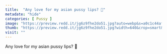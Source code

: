 ```yaml
---
title:  "Any love for my asian pussy lips? 🥺"
metadate: "hide"
categories: [ Pussy ]
image: "https://preview.redd.it/jg6z9fhe2do51.jpg?auto=webp&s=a0c1c44afd4cf31690ede160a5fc74472e77f58b"
thumb: "https://preview.redd.it/jg6z9fhe2do51.jpg?width=640&crop=smart&auto=webp&s=fa72c3a3e92a65221c90fe2e8794f7a2561f9abe"
visit: ""
---
```

Any love for my asian pussy lips? 🥺
